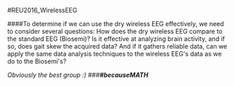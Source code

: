 #REU2016_WirelessEEG

####To determine if we can use the dry wireless EEG effectively, we need to consider several questions: How does the dry wireless EEG compare to the standard EEG (Biosemi)? Is it effective at analyzing brain activity, and if so, does gait skew the acquired data? And if it gathers reliable data, can we apply the same data analysis techniques to the wireless EEG's data as we do to the Biosemi's?

<i>Obviously the best group :)</i>
###<i><b>\#becauseMATH</b></i>
